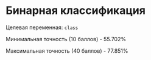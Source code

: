 # Бинарная классификация
Целевая переменная: `class`

Минимальная точность (10 баллов) - 55.702%

Максимальная точность (40 баллов) - 77.851%
        